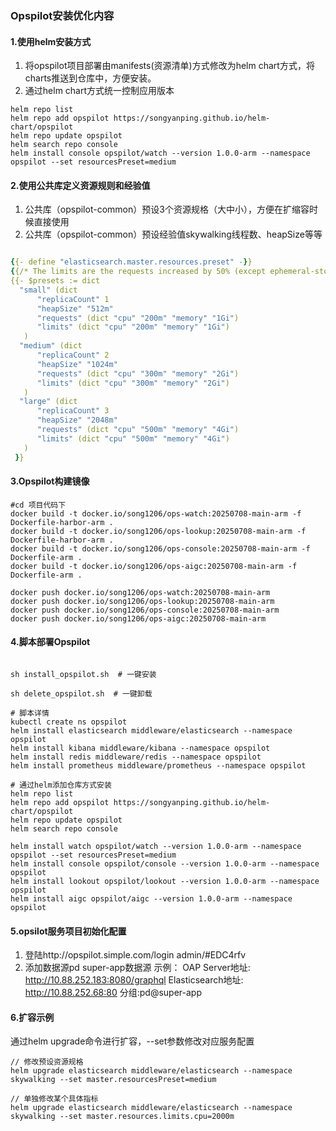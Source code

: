 ### Opspilot安装优化内容

#### 1.使用helm安装方式
1. 将opspilot项目部署由manifests(资源清单)方式修改为helm chart方式，将charts推送到仓库中，方便安装。
2. 通过helm chart方式统一控制应用版本

```shell
helm repo list
helm repo add opspilot https://songyanping.github.io/helm-chart/opspilot
helm repo update opspilot 
helm search repo console
helm install console opspilot/watch --version 1.0.0-arm --namespace opspilot --set resourcesPreset=medium
```

#### 2.使用公共库定义资源规则和经验值
1. 公共库（opspilot-common）预设3个资源规格（大中小），方便在扩缩容时候直接使用
2. 公共库（opspilot-common）预设经验值skywalking线程数、heapSize等等
```yaml

{{- define "elasticsearch.master.resources.preset" -}}
{{/* The limits are the requests increased by 50% (except ephemeral-storage and xlarge/2xlarge sizes)*/}}
{{- $presets := dict
  "small" (dict
      "replicaCount" 1
      "heapSize" "512m"
      "requests" (dict "cpu" "200m" "memory" "1Gi")
      "limits" (dict "cpu" "200m" "memory" "1Gi")
   )
  "medium" (dict
      "replicaCount" 2
      "heapSize" "1024m"
      "requests" (dict "cpu" "300m" "memory" "2Gi")
      "limits" (dict "cpu" "300m" "memory" "2Gi")
   )
  "large" (dict
      "replicaCount" 3
      "heapSize" "2048m"
      "requests" (dict "cpu" "500m" "memory" "4Gi")
      "limits" (dict "cpu" "500m" "memory" "4Gi")
   )
 }}

```

#### 3.Opspilot构建镜像
```shell
#cd 项目代码下 
docker build -t docker.io/song1206/ops-watch:20250708-main-arm -f Dockerfile-harbor-arm .
docker build -t docker.io/song1206/ops-lookup:20250708-main-arm -f Dockerfile-harbor-arm .
docker build -t docker.io/song1206/ops-console:20250708-main-arm -f Dockerfile-arm .
docker build -t docker.io/song1206/ops-aigc:20250708-main-arm -f Dockerfile-arm .

docker push docker.io/song1206/ops-watch:20250708-main-arm
docker push docker.io/song1206/ops-lookup:20250708-main-arm
docker push docker.io/song1206/ops-console:20250708-main-arm
docker push docker.io/song1206/ops-aigc:20250708-main-arm
```

#### 4.脚本部署Opspilot
```shell

sh install_opspilot.sh  # 一键安装

sh delete_opspilot.sh  # 一键卸载

```


```shell
# 脚本详情
kubectl create ns opspilot
helm install elasticsearch middleware/elasticsearch --namespace opspilot 
helm install kibana middleware/kibana --namespace opspilot
helm install redis middleware/redis --namespace opspilot
helm install prometheus middleware/prometheus --namespace opspilot

# 通过helm添加仓库方式安装
helm repo list
helm repo add opspilot https://songyanping.github.io/helm-chart/opspilot
helm repo update opspilot 
helm search repo console

helm install watch opspilot/watch --version 1.0.0-arm --namespace opspilot --set resourcesPreset=medium
helm install console opspilot/console --version 1.0.0-arm --namespace opspilot
helm install lookout opspilot/lookout --version 1.0.0-arm --namespace opspilot
helm install aigc opspilot/aigc --version 1.0.0-arm --namespace opspilot
```

#### 5.opsilot服务项目初始化配置
1. 登陆http://opspilot.simple.com/login     admin/#EDC4rfv
2. 添加数据源pd super-app数据源 示例：
OAP Server地址: http://10.88.252.183:8080/graphql
Elasticsearch地址: http://10.88.252.68:80
分组:pd@super-app


#### 6.扩容示例
通过helm upgrade命令进行扩容，--set参数修改对应服务配置
```shell
// 修改预设资源规格
helm upgrade elasticsearch middleware/elasticsearch --namespace skywalking --set master.resourcesPreset=medium

// 单独修改某个具体指标
helm upgrade elasticsearch middleware/elasticsearch --namespace skywalking --set master.resources.limits.cpu=2000m
```